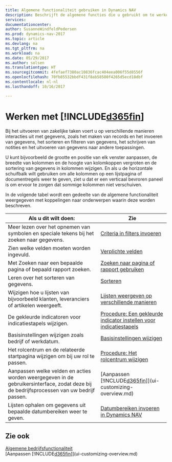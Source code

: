 ```yaml
---
title: Algemene functionaliteit gebruiken in Dynamics NAV
description: Beschrijft de algemene functies die u gebruikt om te werken met gegevens in Dynamics NAV, zoals waarden invoeren, gegevens sorteren en weergaven wijzigen.
services: 
documentationcenter: 
author: SusanneWindfeldPedersen
ms.prod: dynamics-nav-2017
ms.topic: article
ms.devlang: na
ms.tgt_pltfrm: na
ms.workload: na
ms.date: 05/29/2017
ms.author: solsen
ms.translationtype: HT
ms.sourcegitcommit: 4fefaef7380ac10836fcac404eea006f55d8556f
ms.openlocfilehash: 70fb85532bbdf431f8ab58580f4265d5ecd18dbf
ms.contentlocale: nl-nl
ms.lasthandoff: 10/16/2017

---
```

# <a name="working-with-included365finincludesd365finlongmdmd"></a>Werken met [!INCLUDE[d365fin](includes/d365fin_long_md.md)]
Bij het uitvoeren van zakelijke taken voert u op verschillende manieren interacties uit met gegevens, zoals het maken van records en het invoeren van gegevens, het sorteren en filteren van gegevens, het schrijven van notities en het uitvoeren van gegevens naar andere toepassingen.

U kunt bijvoorbeeld de grootte en positie van elk venster aanpassen, de breedte van kolommen en de hoogte van kolomkoppen vergroten en de sortering van gegevens in kolommen wijzigen. En als u de horizontale schuifbalk wilt gebruiken om alle kolommen op een lijstpagina of documentregels weer te geven, ziet u dat er een verticaal bevroren paneel is om ervoor te zorgen dat sommige kolommen niet verschuiven.

In de volgende tabel wordt een gedeelte van de algemene functionaliteit weergegeven met koppelingen naar onderwerpen waarin deze worden beschreven.

| Als u dit wilt doen: | Zie |
| --- | --- |
| Meer lezen over het opnemen van symbolen en speciale tekens bij het zoeken naar gegevens. |[Criteria in filters invoeren](ui-enter-criteria-filters.md) |
| Zien welke velden moeten worden ingevuld. |[Verplichte velden](ui-mandatory-fields.md) |
| Met Zoeken naar een bepaalde pagina of bepaald rapport zoeken. |[Zoeken naar pagina of rapport gebruiken](ui-search.md) |
| Leren over het sorteren van gegevens. |[Sorteren](ui-sorting.md) |
| Wijzigen hoe u lijsten van bijvoorbeeld klanten, leveranciers of artikelen weergeeft. |[Lijsten weergeven op verschillende manieren](across-display-lists-different-views.md) |
| De gekleurde indicatoren voor indicatiestapels wijzigen. |[Procedure: Een gekleurde indicator instellen voor indicatiestapels](ui-how-setup-colored-indicator-cues.md) |
| Basisinstellingen wijzigen zoals bedrijf of werkdatum. |[Basisinstellingen wijzigen](ui-change-basic-settings.md) |
| Het rolcentrum en de relateerde startpagina wijzigen om bij uw rol te passen. |[Procedure: Het rolcentrum wijzigen](change-role.md) |
| Aanpassen welke velden en acties worden weergegeven in de gebruikersinterface, zodat deze bij de bedrijfsprocessen van uw bedrijf passen. |[Aanpassen [!INCLUDE[d365fin](includes/d365fin_md.md)]](ui-customizing-overview.md) |
| Lijsten ophalen om gegevens uit bepaalde datumbereiken weer te geven. |[Datumbereiken invoeren in Dynamics NAV](ui-enter-date-ranges.md) |

## <a name="see-also"></a>Zie ook
[Algemene bedrijfsfunctionaliteit](ui-across-business-areas.md)  
[Aanpassen [!INCLUDE[d365fin](includes/d365fin_md.md)]](ui-customizing-overview.md)  

## 

